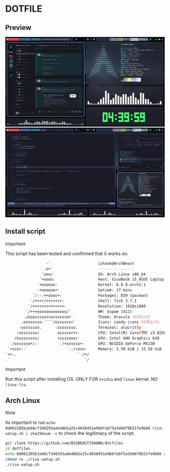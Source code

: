 # DOTFILE

## Preview
![idle.png](/Preview/idle.png)
![working.png](/Preview/working.png)

## Install script
> [!Important]
> This script has been tested and confirmed that it works on.
> ```bash
>                   -`                     ishank@ArchBeast
>                  .o+`                    ----------------
>                 `ooo/                    OS: Arch Linux x86_64
>                `+oooo:                   Host: VivoBook 15_ASUS Laptop X507UF
>               `+oooooo:                  Kernel: 6.8.9-arch1-1
>               -+oooooo+:                 Uptime: 27 mins
>             `/:-:++oooo+:                Packages: 839 (pacman)
>            `/++++/+++++++:               Shell: fish 3.7.1
>           `/++++++++++++++:              Resolution: 1920x1080
>          `/+++ooooooooooooo/`            WM: bspwm (X11)
>         ./ooosssso++osssssso+`           Theme: Dracula [GTK2/3]
>        .oossssso-````/ossssss+`          Icons: candy-icons [GTK2/3]
>       -osssssso.      :ssssssso.         Terminal: alacritty
>      :osssssss/        osssso+++.        CPU: Intel(R) Core(TM) i5-8250U (8) @ 3.40 GHz
>     /ossssssss/        +ssssooo/-        GPU: Intel UHD Graphics 620
>   `/ossssso+/:-        -:/+osssso+-      GPU: NVIDIA GeForce MX130
>  `+sso+:-`                 `.-/+oso:     Memory: 2.50 GiB / 15.50 GiB
> `++:.                           `-/+/
> .`                                 `/
> ```

> [!Important]
> Run this script after installing OS. ONLY FOR `nvidia` and `linux` kernal. NO `linux-lts`.

## Arch Linux
> [!Note]
> Its important to run `echo 8d002205b1e68cf340293ade48b5a25c4658451e966fabf3a3d46f9b51fe9b66 rice-setup.sh | sha256sum -c` to check the legitimacy of the script.
```sh
git clone https://github.com/BIGBEASTISHANK/dotfiles
cd dotfiles
echo 8d002205b1e68cf340293ade48b5a25c4658451e966fabf3a3d46f9b51fe9b66 rice-setup.sh | sha256sum -c
chmod +x ./rice-setup.sh
./rice-setup.sh
```
